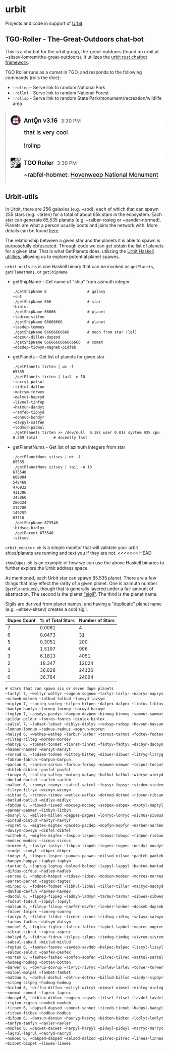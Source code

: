 # urbit
Projects and code in support of [Urbit](urbit.org).

## TGO-Roller - The-Great-Outdoors chat-bot
This is a chatbot for the urbit group, the-great-outdoors (found on urbit at ~sitsev-lomrem/the-great-outdoors).  It utilizes the [urbit rust chatbot framework](https://github.com/robkorn/urbit-chatbot-framework).

TGO Roller runs as a comet in TGO, and responds to the following commands (rolls the dice):

 - `!rollnp` - Serve link to random National Park
 - `!rollnf` - Serve link to random National Forest
 - `!rollsp` - Serve link to random State Park/monument/recreation/wildlife area

![TGO-Roller Example](https://raw.githubusercontent.com/riflechess/urbit/main/tgo-roller/img/tgo-roller.png)
                      
## Urbit-utils 
In Urbit, there are 256 galaxies (e.g. ~zod), each of which that can spawn 255 stars (e.g. ~tirten) for a total of about 65k stars in the ecosystem.  Each star can generate 65,535 planets (e.g. ~ralber-rosleg or ~pander-normed).  Planets are what a person usually boots and joins the network with.  More details can be found [here](https://urbit.org/blog/the-urbit-address-space).

The relationship between a given star and the planets it is able to spawn is purposefully obfuscated. Through code we can get obtain the list of planets for a given star.  That is what GetPlanets does, utilizing the [Urbit Haskell utilities](https://github.com/urbit/urbit-hob), allowing us to explore potential planet spawns.

`urbit-utils.hs` is one Haskell binary that can be invoked as `getPlanets`, `getPlanetNums`, or `getShipName`

 - getShipName - Get name of "ship" from azimuth integer.
   ```shell
   ./getShipName 6                  # galaxy
   ~sut
   ./getShipName 666                # star
   ~bintus
   ./getShipName 66666              # planet
   ~ladrem-sitfen
   ./getShipName 66666666           # planet
   ~lasdep-tommes
   ./getShipName 66666666666        # moon from star (lol)
   ~dozsun-dillev-dopzod
   ./getShipName 6666666666666666   # comet
   ~dozdep-tidwyn-magneb-pidfeb
   ```
 - getPlanets - Get list of planets for given star
   ```shell
   ./getPlanets tirten | wc -l     
   65535
   ./getPlanets tirten | tail -n 10
   ~tacryt-patsul
   ~tidtul-dallun
   ~matrym-forwex
   ~malmut-hapryd
   ~livnel-tinfep
   ~hatmun-dandyt
   ~ramfeb-tipnyd
   ~donnub-bondyr
   ~davpyl-salfen
   ~lodmud-pacmul
   ./getPlanets tirten >> /dev/null  0.18s user 0.01s system 93% cpu 0.209 total       # decently fast
   ```
 - getPlanetNums - Get list of azimuth integers from star
   ```shell
   ./getPlanetNums sitsev | wc -l     
   65535
   ./getPlanetNums sitsev | tail -n 10
   673540
   608004
   542468
   476932
   411396
   345860
   280324
   214788
   149252
   83716
   ./getShipName 673540
   ~bidsug-bidlyx
   ./getParent 673540       
   ~sitsev
   ```

`urbit_monitor.sh` Is a simple monitor that will validate your urbit ships/planets are running and text you if they are not.
<<<<<<< HEAD

`showDupes.sh` Is an example of how we can use the above Haskell binaries to further explore the Urbit address space.
 
 As mentioned, each Urbit star can spawn 65,535 planet.  There are a few things that may effect the rarity of a given planet.  One is azimuth number (`getPlanetNums`), though that is generally layered under a fair amount of abstraction.  The second is the planet ["sigil"](https://urbit.org/blog/creating-sigils).  The third is the planet name. 

 Sigils are derived from planet names, and having a "duplicate" planet name (e.g. ~sitsev-sitsev) creates a cool sigil.


|Dupes Count	|% of Total Stars|	Number of Stars|
| ---- | ---- | ---- |
|7	|0.0061|	4|
|6	|0.0473|	31|             
|5	|0.3051|	200|
|4	|1.5197|	996|
|3	|6.1813|	4051|
|2	|18.347|	12024|
|1	|36.828|	24136|
|0	|36.764|	24094|

```
# stars that can spawn six or seven dupe planets
~tacfyl 7, ~woltyr-woltyr ~sognum-sognum ~tarlyr-tarlyr ~naprys-naprys ~milmeb-milmeb ~tolbud-tolbud ~lavsyd-lavsyd
~migtyn 7, ~socteg-socteg ~hilpen-hilpen ~dalpex-dalpex ~libfus-libfus ~banfyn-banfyn ~locmep-locmep ~hacwyd-hacwyd
~togfyn 7, ~pasdys-pasdys ~davpem-davpem ~binmug-binmug ~sammut-sammut ~pildur-pildur ~fonres-fonres ~binlex-binlex
~salsel 7, ~labset-labset ~diblys-diblys ~radsyp-radsyp ~havsun-havsun ~lomnum-lomnum ~radnus-radnus ~moprun-moprun
~halsyd 6, ~wathep-wathep ~larbur-larbur ~tarnut-tarnut ~fodtev-fodtev ~rilteg-rilteg ~mordev-mordev
~habryp 6, ~tonmet-tonmet ~tinret-tinret ~fadtyv-fadtyv ~dacbyn-dacbyn ~hasmer-hasmer ~marsyt-marsyt
~ronrud 6, ~todsem-todsem ~bitteg-bitteg ~dibwer-dibwer ~litryg-litryg ~fabrun-fabrun ~barpun-barpun
~pacsun 6, ~sarsun-sarsun ~forsup-forsup ~namwen-namwen ~tocput-tocput ~dibleb-dibleb ~pasful-pasful
~tocwyx 6, ~saltep-saltep ~matweg-matweg ~halhul-halhul ~widryd-widryd ~doclud-doclud ~sarfeb-sarfeb
~nalbec 6, ~rovmyr-rovmyr ~satrel-satrel ~fopsyr-fopsyr ~sicdem-sicdem ~filryx-filryx ~wicmyn-wicmyn
~sibtux 6, ~ritmev-ritmev ~watlex-watlex ~dotned-dotned ~ribsun-ribsun ~batlud-batlud ~midlyx-midlyx
~fabdun 6, ~riswed-riswed ~mocseg-mocseg ~sabpex-sabpex ~maptyl-maptyl ~panmer-panmer ~litbyn-litbyn
~bosnyl 6, ~millen-millen ~pagpes-pagpes ~lonryc-lonryc ~sivmus-sivmus ~pintud-pintud ~havtyr-havtyr
~ropret 6, ~migtex-migtex ~pacdep-pacdep ~mopfyn-mopfyn ~narben-narben ~dovsym-dovsym ~dibfel-dibfel
~witheb 6, ~migfex-migfex ~laspun-laspun ~tobwyc-tobwyc ~ridpun-ridpun ~modsec-modsec ~sicnus-sicnus
~nimrem 6, ~lostyr-lostyr ~libpub-libpub ~tognec-tognec ~nosdyt-nosdyt ~simdyl-simdyl ~dibper-dibper
~fodnyr 6, ~lospec-lospec ~panwes-panwes ~nilsud-nilsud ~padteb-padteb ~hanpyx-hanpyx ~tapbyn-tapbyn
~tantuc 6, ~loptug-loptug ~bolmed-bolmed ~lappyl-lappyl ~bantud-bantud ~difdus-difdus ~hadleb-hadleb
~sorres 6, ~habput-habput ~ridsev-ridsev ~modsun-modsun ~morres-morres ~parret-parret ~tagtec-tagtec
~mirpex 6, ~fodmet-fodmet ~libhul-libhul ~tiller-tiller ~mactyd-mactyd ~davfun-davfun ~havmev-havmev
~dacdul 6, ~fippeg-fippeg ~ladmyn-ladmyn ~tarmur-tarmur ~sibwes-sibwes ~fodsut-fodsut ~lopdyl-lopdyl
~nalsun 6, ~filnup-filnup ~navfer-navfer ~lonber-lonber ~dopseb-dopseb ~folper-folper ~sonreg-sonreg
~tanryx 6, ~fildur-fildur ~ticner-ticner ~ridtug-ridtug ~satwyx-satwyx ~tacbus-tacbus ~datsym-datsym
~mocbel 6, ~figlex-figlex ~faltex-faltex ~lapbel-lapbel ~moprec-moprec ~sibrut-sibrut ~ropruc-ropruc
~bolsyd 6, ~fidrux-fidrux ~tilpes-tilpes ~timdeg-timdeg ~sivrem-sivrem ~sabsul-sabsul ~miclud-miclud
~foptus 6, ~fasnev-fasnev ~savdeb-savdeb ~halpec-halpec ~lissyl-lissyl ~salduc-salduc ~pasfex-pasfex
~nortem 6, ~fashex-fashex ~somfen-somfen ~tilrec-tilrec ~sattel-sattel ~hodmeg-hodmeg ~botten-botten
~barwer 6, ~dovrup-dovrup ~rivryc-rivryc ~larlev-larlev ~torwer-torwer ~molpel-molpel ~fambet-fambet
~matdun 6, ~dorhul-dorhul ~dotrux-dotrux ~billud-billud ~sipdyr-sipdyr ~sitpeg-sitpeg ~hodmug-hodmug
~hintud 6, ~diffun-diffun ~witryt-witryt ~nimset-nimset ~minleg-minleg ~sonmut-sonmut ~lapruc-lapruc
~docnyd 6, ~diblux-diblux ~ragseb-ragseb ~fitsel-fitsel ~lavdef-lavdef ~rigten-rigten ~novheb-novheb
~firpem 6, ~dapsed-dapsed ~sonnet-sonnet ~ticneb-ticneb ~hadpyl-hadpyl ~fitbex-fitbex ~hodbus-hodbus
~difpun 6, ~dansun-dansun ~hasryg-hasryg ~bidten-bidten ~lodlyt-lodlyt ~tanfyn-tanfyn ~navler-navler
~moplec 6, ~dacwet-dacwet ~harpyl-harpyl ~pidwyl-pidwyl ~marryc-marryc ~lagrul-lagrul ~nacryd-nacryd
~nombex 6, ~dabped-dabped ~dalzod-dalzod ~pitrec-pitrec ~linnes-linnes ~bispet-bispet ~linwes-linwes
```